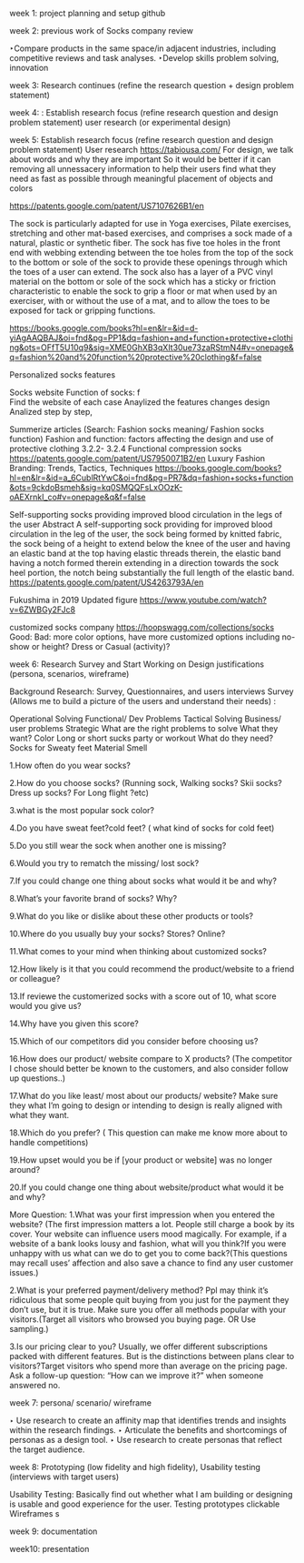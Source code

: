 week 1: project planning and setup github

week 2: previous work of Socks company review

‣Compare products in the same space/in adjacent industries,
including competitive reviews and task analyses.
‣Develop skills problem solving, innovation

week 3:  Research continues (refine the research question + design problem statement)


week 4: : Establish research focus (refine research question and design problem statement)
user research (or experimental design)

week 5: Establish research focus (refine research question and design problem statement)
 User research
https://tabiousa.com/
For design, we talk about words and why they are important
So it would be better if it can removing all unnessacery information to help their users find what they need as fast as possible through meaningful placement of objects and colors

https://patents.google.com/patent/US7107626B1/en

The sock is particularly adapted for use in Yoga exercises, Pilate exercises, stretching and other mat-based exercises, and comprises a sock made of a natural, plastic or synthetic fiber. The sock has five toe holes in the front end with webbing extending between the toe holes from the top of the sock to the bottom or sole of the sock to provide these openings through which the toes of a user can extend. The sock also has a layer of a PVC vinyl material on the bottom or sole of the sock which has a sticky or friction characteristic to enable the sock to grip a floor or mat when used by an exerciser, with or without the use of a mat, and to allow the toes to be exposed for tack or gripping functions.

https://books.google.com/books?hl=en&lr=&id=d-yiAgAAQBAJ&oi=fnd&pg=PP1&dq=fashion+and+function+protective+clothing&ots=OFfT5U10q9&sig=XME0GhXB3qXIt30ue73zaRStmN4#v=onepage&q=fashion%20and%20function%20protective%20clothing&f=false

Personalized socks features 

Socks website 
       Function of socks: f   
       Find the website of each case
               Anaylized the features changes design
               Analized step by step, 

Summerize articles (Search: Fashion socks meaning/ Fashion socks function)
 Fashion and function: factors affecting the design and use of       protective clothing
     3.2.2- 3.2.4
Functional compression socks
    https://patents.google.com/patent/US7950071B2/en
Luxury Fashion Branding: Trends, Tactics, Techniques
https://books.google.com/books?hl=en&lr=&id=a_6CublRtYwC&oi=fnd&pg=PR7&dq=fashion+socks+function&ots=9ckdoBsmeh&sig=kq0SMQQFsLxOOzK-oAEXrnkI_co#v=onepage&q&f=false


Self-supporting socks providing improved blood circulation in the legs of the user
Abstract
A self-supporting sock providing for improved blood circulation in the leg of the user, the sock being formed by knitted fabric, the sock being of a height to extend below the knee of the user and having an elastic band at the top having elastic threads therein, the elastic band having a notch formed therein extending in a direction towards the sock heel portion, the notch being substantially the full length of the elastic band.
https://patents.google.com/patent/US4263793A/en

Fukushima in 2019
Updated figure 
https://www.youtube.com/watch?v=6ZWBGy2FJc8

customized socks company
https://hoopswagg.com/collections/socks
       Good:
       Bad: more color options, have more customized options including no-show or height? Dress or Casual (activity)?





week 6: Research Survey and Start Working on Design justifications (persona, scenarios, wireframe)
 
Background Research:
Survey, Questionnaires, and users interviews
Survey (Allows me to build a picture of the users and understand their needs) :

Operational
     Solving Functional/ Dev Problems
Tactical
    Solving Business/ user problems
Strategic 
    What are the right problems to solve 
    What they want?
       Color
       Long or short sucks
       party or workout 
    What do they need?
       Socks for Sweaty feet
       Material 
       Smell

1.How often do you wear socks?

2.How do you choose socks? (Running sock, Walking socks? Skii socks? Dress up socks? For Long flight ?etc)

3.what is the most popular sock color?

4.Do you have sweat feet?cold feet? ( what kind of socks for cold feet)

5.Do you still wear the sock when another one is missing?

6.Would you try to rematch the missing/ lost sock?

7.If you could change one thing about socks what would it be and why?



8.What’s your favorite brand of socks? Why?


9.What do you like or dislike about these other products or tools?


10.Where do you usually buy your socks? Stores? Online?



11.What comes to your mind when thinking about customized socks?



12.How likely is it that you could recommend the product/website to a friend or colleague?




13.If reviewe the customerized socks with a score out of 10, what score would you give us?



14.Why have you given this score?




15.Which of our competitors did you consider before choosing us?





16.How does our product/ website compare to X products? (The competitor I chose should better be known to the customers, and     also consider follow up questions..)





17.What do you like least/ most about our products/ website? 
Make sure they what I’m going to design or intending to design is really aligned with what they want. 



18.Which do you prefer? ( This question can make me know more about to handle competitions)






19.How upset would you be if [your product or website] was no longer around?




20.If you could change one thing about website/product what would it be and why?




More Question:
1.What was your first impression when you entered the website? (The first impression matters a lot. People still charge a book by its cover. Your website can influence users mood magically. For example, if a website of a bank looks lousy and fashion, what will you think?If you were unhappy with us what can we do to get you to come back?(This questions may recall uses’ affection and also save a chance to find any user  customer issues.)



2.What is your preferred payment/delivery method? Ppl may think it’s ridiculous that some people quit buying from you just for the payment they don’t use, but it is true. Make sure you offer all methods popular with your visitors.(Target all visitors who browsed you buying page. OR Use sampling.)



3.Is our pricing clear to you?
Usually, we offer different subscriptions packed with different features. But is the distinctions between plans clear to visitors?Target visitors who spend more than average on the pricing page. Ask a follow-up question: “How can we improve it?” when someone answered no.




week 7: persona/ scenario/ wireframe

‣ Use research to create an affinity map that identifies trends and
insights within the research findings.
‣ Articulate the benefits and shortcomings of personas as a design tool.
‣ Use research to create personas that reflect the target audience.





week 8: Prototyping (low fidelity and high fidelity), Usability testing (interviews with target users)

Usability Testing:
   Basically find out whether what I am building or designing is usable and good experience for the user. 
 Testing prototypes clickable 
Wireframes s


week 9: documentation

week10: presentation
